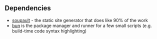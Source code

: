 ## Dependencies

- [soupault](https://soupault.app) - the static site generator that does like 90% of the work
- [bun](https://bun.sh) is the package manager and runner for a few small scripts (e.g. build-time code syntax highlighting)
